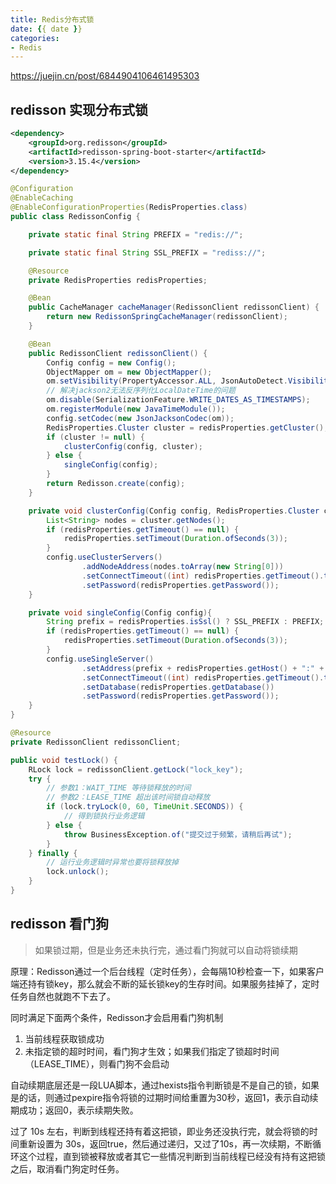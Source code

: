 ```yaml
---
title: Redis分布式锁
date: {{ date }}
categories:
- Redis
---
```


https://juejin.cn/post/6844904106461495303

## redisson 实现分布式锁

```xml
<dependency>
    <groupId>org.redisson</groupId>
    <artifactId>redisson-spring-boot-starter</artifactId>
    <version>3.15.4</version>
</dependency>
```

```java
@Configuration
@EnableCaching
@EnableConfigurationProperties(RedisProperties.class)
public class RedissonConfig {

    private static final String PREFIX = "redis://";

    private static final String SSL_PREFIX = "rediss://";

    @Resource
    private RedisProperties redisProperties;

    @Bean
    public CacheManager cacheManager(RedissonClient redissonClient) {
        return new RedissonSpringCacheManager(redissonClient);
    }

    @Bean
    public RedissonClient redissonClient() {
        Config config = new Config();
        ObjectMapper om = new ObjectMapper();
        om.setVisibility(PropertyAccessor.ALL, JsonAutoDetect.Visibility.ANY);
        // 解决jackson2无法反序列化LocalDateTime的问题
        om.disable(SerializationFeature.WRITE_DATES_AS_TIMESTAMPS);
        om.registerModule(new JavaTimeModule());
        config.setCodec(new JsonJacksonCodec(om));
        RedisProperties.Cluster cluster = redisProperties.getCluster();
        if (cluster != null) {
            clusterConfig(config, cluster);
        } else {
            singleConfig(config);
        }
        return Redisson.create(config);
    }

    private void clusterConfig(Config config, RedisProperties.Cluster cluster){
        List<String> nodes = cluster.getNodes();
        if (redisProperties.getTimeout() == null) {
            redisProperties.setTimeout(Duration.ofSeconds(3));
        }
        config.useClusterServers()
                .addNodeAddress(nodes.toArray(new String[0]))
                .setConnectTimeout((int) redisProperties.getTimeout().toMillis())
                .setPassword(redisProperties.getPassword());
    }

    private void singleConfig(Config config){
        String prefix = redisProperties.isSsl() ? SSL_PREFIX : PREFIX;
        if (redisProperties.getTimeout() == null) {
            redisProperties.setTimeout(Duration.ofSeconds(3));
        }
        config.useSingleServer()
                .setAddress(prefix + redisProperties.getHost() + ":" + redisProperties.getPort())
                .setConnectTimeout((int) redisProperties.getTimeout().toMillis())
                .setDatabase(redisProperties.getDatabase())
                .setPassword(redisProperties.getPassword());
    }
}
```

```java
@Resource
private RedissonClient redissonClient;   

public void testLock() {
    RLock lock = redissonClient.getLock("lock_key");
    try {
        // 参数1：WAIT_TIME 等待锁释放的时间
        // 参数2：LEASE_TIME 超出该时间锁自动释放
        if (lock.tryLock(0, 60, TimeUnit.SECONDS)) {
            // 得到锁执行业务逻辑
        } else {
            throw BusinessException.of("提交过于频繁，请稍后再试");
        }
    } finally {
        // 运行业务逻辑时异常也要将锁释放掉
        lock.unlock();
    }
}
```

## redisson 看门狗

> 如果锁过期，但是业务还未执行完，通过看门狗就可以自动将锁续期

原理：Redisson通过一个后台线程（定时任务），会每隔10秒检查一下，如果客户端还持有锁key，那么就会不断的延长锁key的生存时间。如果服务挂掉了，定时任务自然也就跑不下去了。

同时满足下面两个条件，Redisson才会启用看门狗机制

1. 当前线程获取锁成功
2. 未指定锁的超时时间，看门狗才生效；如果我们指定了锁超时时间（LEASE_TIME），则看门狗不会启动

自动续期底层还是一段LUA脚本，通过hexists指令判断锁是不是自己的锁，如果是的话，则通过pexpire指令将锁的过期时间给重置为30秒，返回1，表示自动续期成功；返回0，表示续期失败。

过了 10s 左右，判断到线程还持有着这把锁，即业务还没执行完，就会将锁的时间重新设置为 30s，返回true，然后通过递归，又过了10s，再一次续期，不断循环这个过程，直到锁被释放或者其它一些情况判断到当前线程已经没有持有这把锁之后，取消看门狗定时任务。